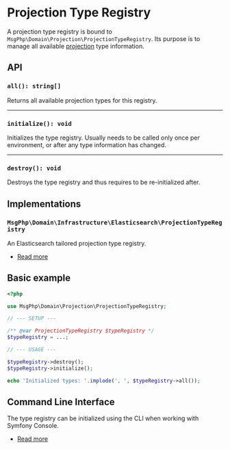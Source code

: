 # Projection Type Registry

A projection type registry is bound to `MsgPhp\Domain\Projection\ProjectionTypeRegistry`. Its purpose is to manage all
available [projection](models.md) type information.

## API

### `all(): string[]`

Returns all available projection types for this registry.

---

### `initialize(): void`

Initializes the type registry. Usually needs to be called only once per environment, or after any type information has
changed.

---

### `destroy(): void`

Destroys the type registry and thus requires to be re-initialized after.

## Implementations

### `MsgPhp\Domain\Infrastructure\Elasticsearch\ProjectionTypeRegistry`

An Elasticsearch tailored projection type registry.

- [Read more](../infrastructure/elasticsearch.md#projection-type-registry)

## Basic example

```php
<?php

use MsgPhp\Domain\Projection\ProjectionTypeRegistry;

// --- SETUP ---

/** @var ProjectionTypeRegistry $typeRegistry */
$typeRegistry = ...;

// --- USAGE ---

$typeRegistry->destroy();
$typeRegistry->initialize();

echo 'Initialized types: '.implode(', ', $typeRegistry->all());
```

## Command Line Interface

The type registry can be initialized using the CLI when working with Symfony Console.

- [Read more](../infrastructure/symfony-console.md#initializeprojectiontypescommand)

